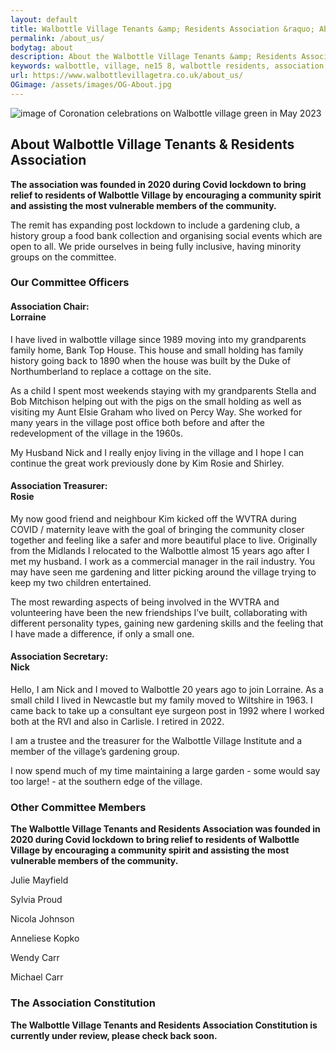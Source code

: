 ```yaml
---
layout: default
title: Walbottle Village Tenants &amp; Residents Association &raquo; About Us
permalink: /about_us/
bodytag: about
description: About the Walbottle Village Tenants &amp; Residents Association, our committee officers and committee members.
keywords: walbottle, village, ne15 8, walbottle residents, association, committee, officers, members
url: https://www.walbottlevillagetra.co.uk/about_us/
OGimage: /assets/images/OG-About.jpg
---
```


<div class="container-fluid">
	<div class="row">
		<div class="mastImg">
			<img src="/assets/images/masthead-about.jpg" class="img-responsive" alt="image of Coronation celebrations on Walbottle village green in May 2023"/>
		</div>
	</div>
</div>

<div class="container-fluid groups"> <!-- /container -->
	<div class="row"> <!-- row -->
		<div class="col-sm-1 col-xs-0"></div>
				<div class="col-sm-10 col-xs-12 mainPanel">
			<div class="row"> <!-- row -->
				<div class="col-xs-12">
					<h2>About Walbottle Village Tenants &amp; Residents Association</h2>
					<p><strong>The association was founded in 2020 during Covid lockdown to bring relief to residents of Walbottle Village by encouraging a community spirit and assisting the most vulnerable members of the community. </strong></p>
					<p>The remit has expanding post lockdown to include a gardening club, a history group a food bank collection and organising social events which are open to all.  We pride ourselves in being fully inclusive, having minority groups on the committee.</p>
				</div>
			</div> <!-- /row -->
			<div class="row"> <!-- row -->
				<div class="col-xs-12">
					<h3>Our Committee Officers</h3>
				</div>
			</div> <!-- /row -->
			<div class="row-eq-height"> <!-- row -->
				<div class="col-md-6 col-xs-12">
					<div class="panelGrey">
						<div class="panelWrap">
							<div class="col-xs-12">
								<h4><strong>Association Chair:</strong> <br>Lorraine</h4>
							</div>
						</div>
						<p>I have lived in walbottle village since 1989 moving into my grandparents family home, Bank Top House. This house and small holding has family history going back to 1890 when the house was built by the Duke of Northumberland to replace a cottage on the site.</p>
						<p>As a child I spent most weekends staying with my grandparents Stella and Bob Mitchison helping out with the pigs on the small holding as well as visiting my Aunt Elsie Graham who lived on Percy Way. She worked for many years in the village post office both before and after the redevelopment of the village in the 1960s.</p>
						<p>My Husband Nick and I really enjoy living in the village and I hope I can continue the great work previously done by Kim Rosie and Shirley.</p>
					</div>
				</div>
				<div class="col-md-6 col-xs-12">
					<div class="panelGrey">
						<div class="panelWrap">
							<div class="col-xs-12">
							<h4><strong>Association Treasurer:</strong> <br>Rosie</h4>
							</div>
						</div>
						<p>My now good friend and neighbour Kim kicked off the WVTRA during COVID / maternity leave with the goal of bringing the community closer together and feeling like a safer and more beautiful place to live. Originally from the Midlands I relocated to the Walbottle almost 15 years ago after I met my husband. I work as a commercial manager in the rail industry. You may have seen me gardening and litter picking around the village trying to keep my two children entertained.</p>
						<p>The most rewarding aspects of being involved in the WVTRA and volunteering have been the new friendships I’ve built, collaborating with different personality types, gaining new gardening skills and the feeling that I have made a difference, if only a small one.</p>
					</div>
				</div>
				<div class="col-md-6 col-xs-12">
					<div class="panelGrey">
						<div class="panelWrap">
							<div class="col-xs-12">
								<h4><strong>Association Secretary:</strong> <br>Nick</h4>
							</div>
						</div>
						<p>Hello, I am Nick and I moved to Walbottle 20 years ago to join Lorraine. As a small child I lived in Newcastle but my family moved to Wiltshire in 1963. 
I came back to take up a consultant eye surgeon post in 1992 where  I worked both at the RVI and also in Carlisle. I retired in 2022.</p>
						<p>I am a trustee and the treasurer for the Walbottle Village Institute and a member of the village’s gardening group.</p>
						<p>I now spend much of my time maintaining a large garden - some would say too large! - at the southern edge of the village.</p>
					</div>
				</div>
				<div class="col-md-6 col-xs-12"></div>
			</div> <!-- /row -->			
			<div class="row"> <!-- row -->
				<div class="col-xs-12">
					<h3>Other Committee Members</h3>
					<p><strong>The Walbottle Village Tenants and Residents Association was founded in 2020 during Covid lockdown to bring relief to residents of Walbottle Village by encouraging a community spirit and assisting the most vulnerable members of the community. </strong></p>
				</div>
			</div> <!-- /row -->
			<div class="row"> <!-- row -->
				<div class="col-md-4 col-sm-4 col-xs-6">
					<p>Julie Mayfield</p>
					<p>Sylvia Proud</p>
				</div>
				<div class="col-md-4 col-sm-4 col-xs-6">
					<p>Nicola Johnson</p>
					<p>Anneliese Kopko</p>
				</div>
				<div class="col-md-4 col-sm-4 col-xs-6">
					<p>Wendy Carr</p>
					<p>Michael Carr</p>
				</div>
			</div> <!-- /row -->
			<div class="row"> <!-- row -->
				<div class="col-xs-12">
					<div class="panelYellow downloadIcon">
						<h3>The Association Constitution</h3>
						<p><strong>The Walbottle Village Tenants and Residents Association Constitution is currently under review, please check back soon.</strong></p>
					</div>
				</div>
			</div> <!-- /row -->
		</div>
		<div class="col-sm-1 col-xs-0"></div>
	</div> <!-- /row -->
</div> <!-- /container-fluid -->

